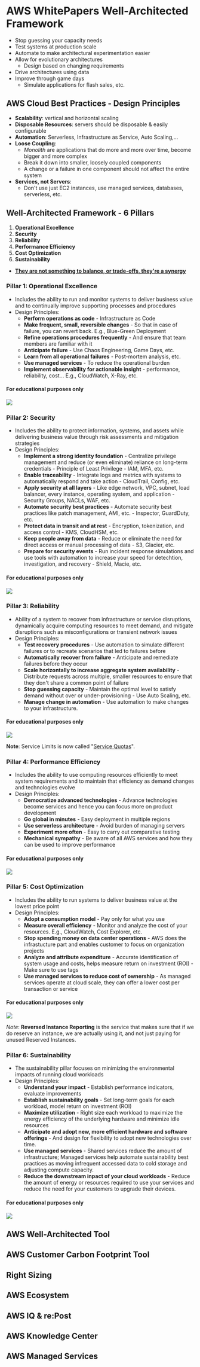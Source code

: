 <!--
 Copyright 2024 lesongvi
 
 Licensed under the Apache License, Version 2.0 (the "License");
 you may not use this file except in compliance with the License.
 You may obtain a copy of the License at
 
     https://www.apache.org/licenses/LICENSE-2.0
 
 Unless required by applicable law or agreed to in writing, software
 distributed under the License is distributed on an "AS IS" BASIS,
 WITHOUT WARRANTIES OR CONDITIONS OF ANY KIND, either express or implied.
 See the License for the specific language governing permissions and
 limitations under the License.
-->

# AWS WhitePapers Well-Architected Framework
- Stop guessing your capacity needs
- Test systems at production scale
- Automate to make architectural experimentation easier
- Allow for evolutionary architectures
	- Design based on changing requirements
- Drive architectures using data
- Improve through game days
	- Simulate applications for flash sales, etc.

## AWS Cloud Best Practices - Design Principles
- **Scalability**: vertical and horizontal scaling
- **Disposable Resources**: servers should be disposable & easily configurable
- **Automation**: Serverless, Infrastructure as Service, Auto Scaling,...
- **Loose Coupling**:
	- *Monolith* are applications that do more and more over time, become bigger and more complex
	- Break it down into smaller, loosely coupled components
	- A change or a failure in one component should not affect the entire system
- **Services, not Servers**:
	- Don't use just EC2 instances, use managed services, databases, serverless, etc.

## Well-Architected Framework - 6 Pillars
1. **Operational Excellence**
2. **Security**
3. **Reliability**
4. **Performance Efficiency**
5. **Cost Optimization**
6. **Sustainability**

- <u>**They are not something to balance, or trade-offs, they're a synergy**</u>

### Pillar 1: Operational Excellence
- Includes the ability to run and monitor systems to deliver business value and to continually improve supporting processes and procedures
- Design Principles:
	- **Perform operations as code** - Infrastructure as Code
	- **Make frequent, small, reversible changes** - So that in case of failure, you can revert back. E.g., Blue-Green Deployment
	- **Refine operations procedures frequently** - And ensure that team members are familiar with it
	- **Anticipate failure** - Use Chaos Engineering, Game Days, etc.
	- **Learn from all operational failures** - Post-mortem analysis, etc.
	- **Use managed services** - To reduce the operational burden
	- **Implement observability for actionable insight** - performance, reliability, cost... E.g., CloudWatch, X-Ray, etc.

#### For educational purposes only
![](/assets/pillar_1-aws_services_educative.png)

### Pillar 2: Security
- Includes the ability to protect information, systems, and assets while delivering business value through risk assessments and mitigation strategies
- Design Principles:
	- **Implement a strong identity foundation** - Centralize privilege management and reduce (or even eliminate) reliance on long-term credentials - Principle of Least Privilege - IAM, MFA, etc.
	- **Enable traceability** - Integrate logs and metrics with systems to automatically respond and take action - CloudTrail, Config, etc.
	- **Apply security at all layers** - Like edge network, VPC, subnet, load balancer, every instance, operating system, and application - Security Groups, NACLs, WAF, etc.
	- **Automate security best practices** - Automate security best practices like patch management, AMI, etc. - Inspector, GuardDuty, etc.
	- **Protect data in transit and at rest** - Encryption, tokenization, and access control - KMS, CloudHSM, etc.
	- **Keep people away from data** - Reduce or eliminate the need for direct access or manual processing of data - S3, Glacier, etc.
	- **Prepare for security events** - Run incident response simulations and use tools with automation to increase your speed for detechtion, investigation, and recovery - Shield, Macie, etc.

#### For educational purposes only
![](/assets/pillar_2-aws_services_educative.png)

### Pillar 3: Reliability
- Ability of a system to recover from infrastructure or service disruptions, dynamically acquire computing resources to meet demand, and mitigate disruptions such as misconfigurations or transient network issues
- Design Principles:
	- **Test recovery procedures** - Use automation to simulate different failures or to recreate scenarios that led to failures before
	- **Automatically recover from failure** - Anticipate and remediate failures before they occur
	- **Scale horizontally to increase aggregate system availability** - Distribute requests across multiple, smaller resources to ensure that they don't share a common point of failure
	- **Stop guessing capacity** - Maintain the optimal level to satisfy demand without over or under-provisioning - Use Auto Scaling, etc.
	- **Manage change in automation** - Use automation to make changes to your infrastructure.

#### For educational purposes only
![](/assets/pillar_3-aws_services_educative.png)

**Note**: Service Limits is now called "[Service Quotas](/account_management/README.md#aws-service-quotas)".

### Pillar 4: Performance Efficiency
- Includes the ability to use computing resources efficiently to meet system requirements and to maintain that efficiency as demand changes and technologies evolve
- Design Principles:
	- **Democratize advanced technologies** - Advance technologies become services and hence you can focus more on product development
	- **Go global in minutes** - Easy deployment in multiple regions
	- **Use serverless architecture** - Avoid burden of managing servers
	- **Experiment more often** - Easy to carry out comparative testing
	- **Mechanical sympathy** - Be aware of all AWS services and how they can be used to improve performance

#### For educational purposes only
![](/assets/pillar_4-aws_services_educative.png)

### Pillar 5: Cost Optimization
- Includes the ability to run systems to deliver business value at the lowest price point
- Design Principles:
	- **Adopt a consumption model** - Pay only for what you use
	- **Measure overall efficiency** - Monitor and analyze the cost of your resources. E.g., CloudWatch, Cost Explorer, etc.
	- **Stop spending money on data center operations** - AWS does the infrastucture part and enables customer to focus on organization projects
	- **Analyze and attribute expenditure** - Accurate identification of system usage and costs, helps measure return on investment (ROI) - Make sure to use tags
	- **Use managed services to reduce cost of ownership** - As managed services operate at cloud scale, they can offer a lower cost per transaction or service

#### For educational purposes only
![](/assets/pillar_5-aws_services_educative.png)

*Note*: **Reversed Instance Reporting** is the service that makes sure that if we do reserve an instance, we are actually using it, and not just paying for unused Reserved Instances.

### Pillar 6: Sustainability
- The sustainability pillar focuses on minimizing the environmental impacts of running cloud workloads
- Design Principles:
	- **Understand your impact** - Establish performance indicators, evaluate improvements
	- **Establish sustainability goals** - Set long-term goals for each workload, model return on investment (ROI)
	- **Maximize utilization** - Right size each workload to maximize the energy efficiency of the underlying hardware and minimize idle resources
	- **Anticipate and adopt new, more efficient hardware and software offerings** - And design for flexibility to adopt new technologies over time.
	- **Use managed services** - Shared services reduce the amount of infrastructure; Managed services help automate sustainability best practices as moving infrequent accessed data to cold storage and adjusting compute capacity.
	- **Reduce the downstream inpact of your cloud workloads** - Reduce the amount of energy or resources required to use your services and reduce the need for your customers to upgrade their devices.

#### For educational purposes only
![](/assets/pillar_6-aws_services_educative.png)

## AWS Well-Architected Tool

## AWS Customer Carbon Footprint Tool

## Right Sizing

## AWS Ecosystem

## AWS IQ & re:Post

## AWS Knowledge Center

## AWS Managed Services
